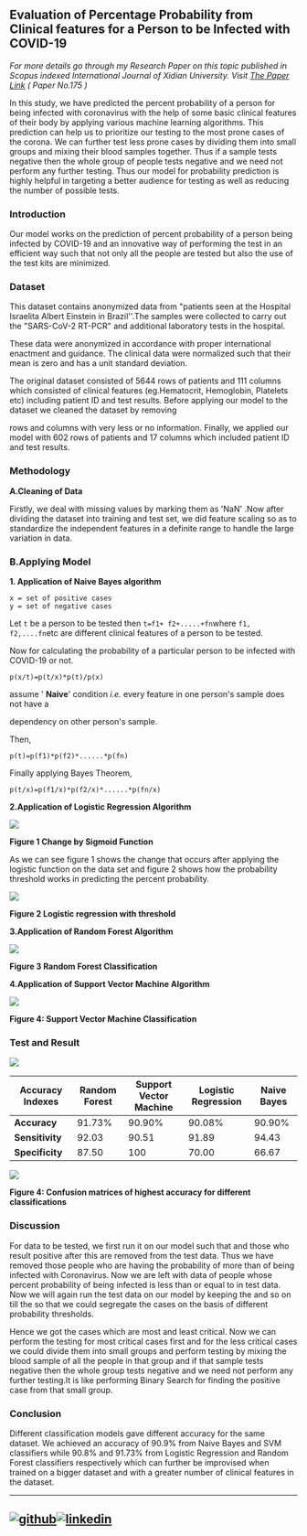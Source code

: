 ## **Evaluation of Percentage Probability from Clinical features for a Person to be Infected with COVID-19**

*For more details go through my Research Paper on this topic published in  Scopus indexed International Journal of Xidian University.
Visit [The Paper Link](http://xadzkjdx.cn/Volume-14-Issue-7-July-20/) ( Paper No.175 )*

In this study, we have predicted the percent probability of a person for being infected with coronavirus with the help of some basic clinical features of their body by applying various machine learning algorithms. This prediction can help us to prioritize our testing to the most prone cases of the corona. We can further test less prone cases by dividing them into small groups and mixing their blood samples together. Thus if a sample tests negative then the whole group of people tests negative and we need not perform any further testing. Thus our model for probability prediction is highly helpful in targeting a better audience for testing as well as reducing the number of possible tests.

### Introduction

Our model works on the prediction of percent probability of a person being infected by COVID-19 and an innovative way of performing the test in an efficient way such that not only all the people are tested but also the use of the test kits are minimized.

### Dataset

This dataset contains anonymized data from &quot;patients seen at the Hospital Israelita Albert Einstein in Brazil&#39;&#39;.The samples were collected to carry out the &quot;SARS-CoV-2 RT-PCR&quot; and additional laboratory tests in the hospital.

These data were anonymized in accordance with proper international enactment and guidance. The clinical data were normalized such that their mean is zero and has a unit standard deviation.

The original dataset consisted of 5644 rows of patients and 111 columns which consisted of clinical features (eg.Hematocrit, Hemoglobin, Platelets etc) including patient ID and test results. Before applying our model to the dataset we cleaned the dataset by removing

rows and columns with very less or no information. Finally, we applied our model with 602 rows of patients and 17 columns which included patient ID and test results.

### Methodology

**A.Cleaning of Data**

Firstly, we deal with missing values by marking them as &#39;NaN&#39; .Now after dividing the dataset into training and test set, we did feature scaling so as to standardize the independent features in a definite range to handle the large variation in data.

### B.Applying Model

**1. Application of Naive Bayes algorithm**

```
x = set of positive cases
y = set of negative cases
```

Let ```t``` be a person to be tested then ```t=f1+ f2+.....+fn```where ```f1, f2,....fn```etc are different clinical features of a person to be tested.

Now for calculating the probability of a particular person to be infected with COVID-19 or not.

```
p(x/t)=p(t/x)*p(t)/p(x)
```

assume &#39; **Naive**&#39; condition _i.e._ every feature in one person&#39;s sample does not have a

dependency on other person&#39;s sample.

Then,

```p(t)=p(f1)*p(f2)*......*p(fn)```

Finally applying Bayes Theorem,

```p(t/x)=p(f1/x)*p(f2/x)*......*p(fn/x)```

**2.Application of Logistic Regression Algorithm**

![](images/logistic-regression.jpg)


**Figure 1 Change by Sigmoid Function**


As we can see figure 1 shows the change that occurs after applying the logistic function on the data set and figure 2 shows how the probability threshold works in predicting the percent probability.

![](images/logistic-regression(2).jpg)


**Figure 2 Logistic regression with threshold**



**3.Application of Random Forest Algorithm**

![](images/RandomForest.jpg)

**Figure 3 Random Forest Classification**

**4.Application of Support Vector Machine Algorithm**

![](images/SVM.jpg)

**Figure 4: Support Vector Machine Classification**

### Test and Result

![](images/Graph.jpg)



| **Accuracy Indexes** | **Random Forest** | **Support Vector Machine** | **Logistic Regression** | **Naive Bayes** |
| --- | --- | --- | --- | --- |
| **Accuracy** | 91.73% | 90.90% | 90.08% | 90.90% |
| **Sensitivity** | 92.03 | 90.51 | 91.89 | 94.43 |
| **Specificity** | 87.50 | 100 | 70.00 | 66.67 |




![](images/Confusion-matrix.jpg)

**Figure 4: Confusion matrices of highest accuracy for different classifications**

### Discussion

For data to be tested, we first run it on our model such that and those who result positive after this are removed from the test data. Thus we have removed those people who are having the probability of more than of being infected with Coronavirus. Now we are left with data of people whose percent probability of being infected is less than or equal to in test data. Now we will again run the test data on our model by keeping the and so on till the so that we could segregate the cases on the basis of different probability thresholds.

Hence we got the cases which are most and least critical. Now we can perform the testing for most critical cases first and for the less critical cases we could divide them into small groups and perform testing by mixing the blood sample of all the people in that group and if that sample tests negative then the whole group tests negative and we need not perform any further testing.It is like performing Binary Search for finding the positive case from that small group.

### Conclusion

Different classification models gave different accuracy for the same dataset. We achieved an accuracy of 90.9% from Naive Bayes and SVM classifiers while 90.8% and 91.73% from Logistic Regression and Random Forest classifiers respectively which can further be improvised when trained on a bigger dataset and with a greater number of clinical features in the dataset.


[1]: https://www.github.com/Pragya0810
[2]: https://www.linkedin.com/in/pragya-chhajer-5a5aa6159/


---
[![github](https://cloud.githubusercontent.com/assets/17016297/18839843/0e06a67a-83d2-11e6-993a-b35a182500e0.png)][1][![linkedin](https://cloud.githubusercontent.com/assets/17016297/18839848/0fc7e74e-83d2-11e6-8c6a-277fc9d6e067.png)][2]
---

